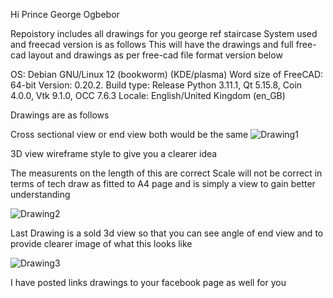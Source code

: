 Hi Prince  George Ogbebor  

Repoistory  includes all drawings for you george  ref staircase 
System used and freecad version is  as follows
This will have the drawings and full free-cad layout and drawings as per free-cad file format  version  below

OS: Debian GNU/Linux 12 (bookworm) (KDE/plasma)
Word size of FreeCAD: 64-bit
Version: 0.20.2.
Build type: Release
Python 3.11.1, Qt 5.15.8, Coin 4.0.0, Vtk 9.1.0, OCC 7.6.3
Locale: English/United Kingdom (en_GB)

Drawings are as follows 

Cross sectional  view or  end view   both  would be the same 
![Drawing1](https://github.com/markh2016/markh2016-Prince_George/assets/16375330/725599c4-9ef0-4a16-acd8-ae3fc488e775)


3D view wireframe style to give you a clearer idea 

The measurents on the length of this are correct  Scale will not be correct in terms of tech draw  as fitted to A4 page and is 
simply a  view to gain better understanding

![Drawing2](https://github.com/markh2016/markh2016-Prince_George/assets/16375330/f6c59934-b127-4a92-a931-dc20b36e0d58)


Last Drawing is a sold 3d view so that you can see angle of end view and to provide clearer image of  what this looks like 

![Drawing3](https://github.com/markh2016/markh2016-Prince_George/assets/16375330/841133b8-5b32-4ad9-9393-26ae0d31c15b)


I have posted links drawings to your  facebook page as well for you 






